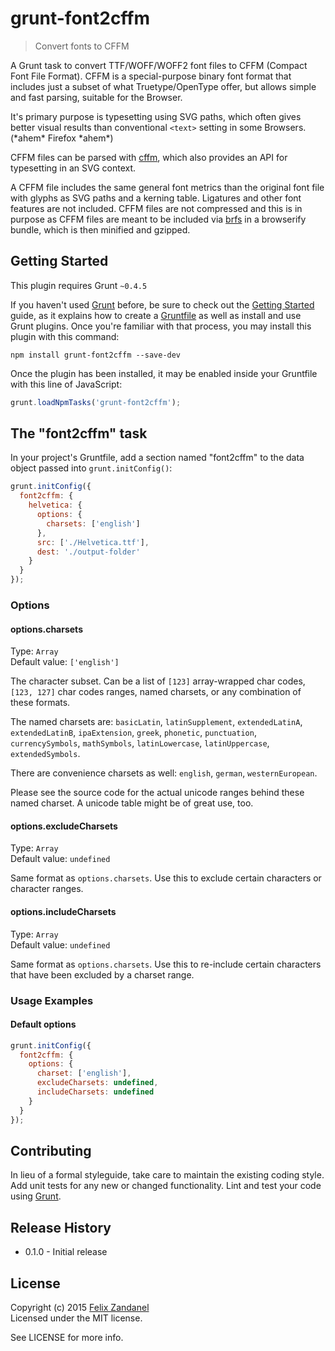 # grunt-font2cffm

> Convert fonts to CFFM

A Grunt task to convert TTF/WOFF/WOFF2 font files to CFFM (Compact Font File Format). CFFM is a special-purpose binary font format that includes just a subset of what Truetype/OpenType offer, but allows simple and fast parsing, suitable for the Browser.

It's primary purpose is typesetting using SVG paths, which often gives better visual results than conventional `<text>` setting in some Browsers. (\*ahem\* Firefox \*ahem\*)

CFFM files can be parsed with [cffm](https://git.fapprik.com/fza/cffm), which also provides an API for typesetting in an SVG context.

A CFFM file includes the same general font metrics than the original font file with glyphs as SVG paths and a kerning table. Ligatures and other font features are not included. CFFM files are not compressed and this is in purpose as CFFM files are meant to be included via [brfs](https://www.npmjs.com/package/brfs) in a browserify bundle, which is then minified and gzipped.

## Getting Started

This plugin requires Grunt `~0.4.5`

If you haven't used [Grunt](http://gruntjs.com/) before, be sure to check out the [Getting Started](http://gruntjs.com/getting-started) guide, as it explains how to create a [Gruntfile](http://gruntjs.com/sample-gruntfile) as well as install and use Grunt plugins. Once you're familiar with that process, you may install this plugin with this command:

```shell
npm install grunt-font2cffm --save-dev
```

Once the plugin has been installed, it may be enabled inside your Gruntfile with this line of JavaScript:

```js
grunt.loadNpmTasks('grunt-font2cffm');
```

## The "font2cffm" task

In your project's Gruntfile, add a section named "font2cffm" to the data object passed into `grunt.initConfig()`:

```js
grunt.initConfig({
  font2cffm: {
    helvetica: {
      options: {
        charsets: ['english']
      },
      src: ['./Helvetica.ttf'],
      dest: './output-folder'
    }
  }
});
```

### Options

#### options.charsets

Type: `Array`  
Default value: `['english']`

The character subset. Can be a list of `[123]` array-wrapped char codes, `[123, 127]` char codes ranges, named charsets, or any combination of these formats.

The named charsets are: `basicLatin`, `latinSupplement`, `extendedLatinA`, `extendedLatinB`, `ipaExtension`, `greek`, `phonetic`, `punctuation`, `currencySymbols`, `mathSymbols`, `latinLowercase`, `latinUppercase`, `extendedSymbols`.

There are convenience charsets as well: `english`, `german`, `westernEuropean`.

Please see the source code for the actual unicode ranges behind these named charset. A unicode table might be of great use, too.

#### options.excludeCharsets

Type: `Array`  
Default value: `undefined`

Same format as `options.charsets`. Use this to exclude certain characters or character ranges.

#### options.includeCharsets

Type: `Array`  
Default value: `undefined`

Same format as `options.charsets`. Use this to re-include certain characters that have been excluded by a charset range.

### Usage Examples

#### Default options

```js
grunt.initConfig({
  font2cffm: {
    options: {
      charset: ['english'],
      excludeCharsets: undefined,
      includeCharsets: undefined
    }
  }
});
```

## Contributing

In lieu of a formal styleguide, take care to maintain the existing coding style. Add unit tests for any new or changed functionality. Lint and test your code using [Grunt](http://gruntjs.com/).

## Release History

* 0.1.0 - Initial release

## License

Copyright (c) 2015 [Felix Zandanel](http://felix.zandanel.me)  
Licensed under the MIT license.

See LICENSE for more info.
